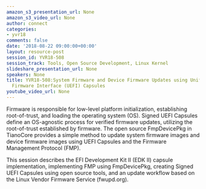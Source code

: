 ```yaml
---
amazon_s3_presentation_url: None
amazon_s3_video_url: None
author: connect
categories:
- yvr18
comments: false
date: '2018-08-22 09:00:00+00:00'
layout: resource-post
session_id: YVR18-508
session_track: Tools, Open Source Development, Linux Kernel
slideshare_presentation_url: None
speakers: None
title: YVR18-508:System Firmware and Device Firmware Updates using Unified Extensible
  Firmware Interface (UEFI) Capsules
youtube_video_url: None
---
```


Firmware is responsible for low-level platform initialization, establishing root-of-trust, and loading the operating system (OS). Signed UEFI Capsules define an OS-agnostic process for verified firmware updates, utilizing the root-of-trust established by firmware. The open source FmpDevicePkg in TianoCore provides a simple method to update system firmware images and device firmware images using UEFI Capsules and the Firmware Management Protocol (FMP).

This session describes the EFI Development Kit II (EDK II) capsule implementation, implementing FMP using FmpDevicePkg, creating Signed UEFI Capsules using open source tools, and an update workflow based on the Linux Vendor Firmware Service (fwupd.org).